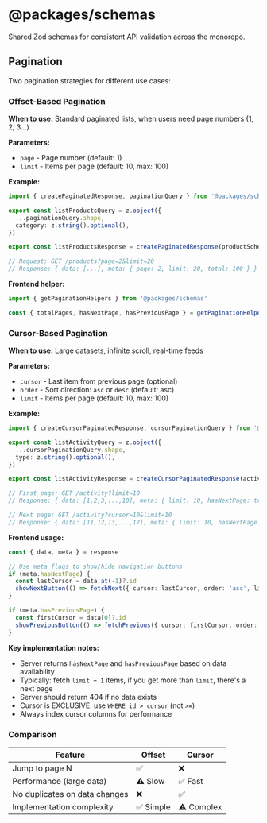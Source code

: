# @packages/schemas

Shared Zod schemas for consistent API validation across the monorepo.

## Pagination

Two pagination strategies for different use cases:

### Offset-Based Pagination

**When to use:** Standard paginated lists, when users need page numbers (1, 2, 3...)

**Parameters:**

- `page` - Page number (default: 1)
- `limit` - Items per page (default: 10, max: 100)

**Example:**

```typescript
import { createPaginatedResponse, paginationQuery } from '@packages/schemas'

export const listProductsQuery = z.object({
  ...paginationQuery.shape,
  category: z.string().optional(),
})

export const listProductsResponse = createPaginatedResponse(productSchema)

// Request: GET /products?page=2&limit=20
// Response: { data: [...], meta: { page: 2, limit: 20, total: 100 } }
```

**Frontend helper:**

```typescript
import { getPaginationHelpers } from '@packages/schemas'

const { totalPages, hasNextPage, hasPreviousPage } = getPaginationHelpers(meta)
```

### Cursor-Based Pagination

**When to use:** Large datasets, infinite scroll, real-time feeds

**Parameters:**

- `cursor` - Last item from previous page (optional)
- `order` - Sort direction: `asc` or `desc` (default: asc)
- `limit` - Items per page (default: 10, max: 100)

**Example:**

```typescript
import { createCursorPaginatedResponse, cursorPaginationQuery } from '@packages/schemas'

export const listActivityQuery = z.object({
  ...cursorPaginationQuery.shape,
  type: z.string().optional(),
})

export const listActivityResponse = createCursorPaginatedResponse(activitySchema)

// First page: GET /activity?limit=10
// Response: { data: [1,2,3,...,10], meta: { limit: 10, hasNextPage: true, hasPreviousPage: false } }

// Next page: GET /activity?cursor=10&limit=10
// Response: { data: [11,12,13,...,17], meta: { limit: 10, hasNextPage: false, hasPreviousPage: true } }
```

**Frontend usage:**

```typescript
const { data, meta } = response

// Use meta flags to show/hide navigation buttons
if (meta.hasNextPage) {
  const lastCursor = data.at(-1)?.id
  showNextButton(() => fetchNext({ cursor: lastCursor, order: 'asc', limit: meta.limit }))
}

if (meta.hasPreviousPage) {
  const firstCursor = data[0]?.id
  showPreviousButton(() => fetchPrevious({ cursor: firstCursor, order: 'desc', limit: meta.limit }))
}
```

**Key implementation notes:**

- Server returns `hasNextPage` and `hasPreviousPage` based on data availability
- Typically: fetch `limit + 1` items, if you get more than `limit`, there's a next page
- Server should return 404 if no data exists
- Cursor is EXCLUSIVE: use `WHERE id > cursor` (not `>=`)
- Always index cursor columns for performance

### Comparison

| Feature                       | Offset    | Cursor     |
| ----------------------------- | --------- | ---------- |
| Jump to page N                | ✅        | ❌         |
| Performance (large data)      | ⚠️ Slow   | ✅ Fast    |
| No duplicates on data changes | ❌        | ✅         |
| Implementation complexity     | ✅ Simple | ⚠️ Complex |
